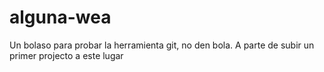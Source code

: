 # alguna-wea
Un bolaso para probar la herramienta git, no den bola.
A parte de subir un primer projecto a este lugar
